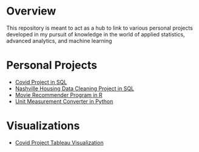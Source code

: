 # Overview

This repository is meant to act as a hub to link to various personal projects developed in my pursuit of knowledge in the world of applied statistics, advanced analytics, and machine learning

# Personal Projects

* [Covid Project in SQL](https://github.com/wbgephart/PortfolioProjects/tree/main/CovidProject)
* [Nashville Housing Data Cleaning Project in SQL](https://github.com/wbgephart/PortfolioProjects/tree/main/NashvilleHousingProject)
* [Movie Recommender Program in R](https://github.com/wbgephart/PortfolioProjects/tree/main/Movie%20Recommender)
* [Unit Measurement Converter in Python]([https://github.com/wbgephart/PortfolioProjects/tree/main/Movie%20Recommender](https://github.com/wbgephart/Python_Code/blob/main/Unit%20Converter%20Project))

# Visualizations

* [Covid Project Tableau Visualization](https://public.tableau.com/app/profile/william.gephart/viz/CovidProject_16548318031930/Dashboard1)

